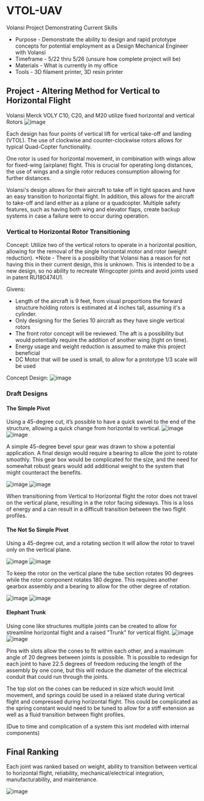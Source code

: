 # VTOL-UAV
Volansi Project Demonstrating Current Skills
* Purpose - Demonstrate the ability to design and rapid prototype concepts for potential employment as a Design Mechanical Engineer with Volansi
* Timeframe - 5/22 thru 5/26 (unsure how complete project will be)
* Materials - What is currently in my office
* Tools - 3D filament printer, 3D resin printer 

## Project - Altering Method for Vertical to Horizontal Flight
Volansi Merck VOLY C10, C20, and M20 utilize fixed horizontal and vertical Rotors
![image](https://user-images.githubusercontent.com/73624921/119247533-28656700-bb3f-11eb-8cd7-1ffc272eb71e.png)

Each design has four points of vertical lift for vertical take-off and landing (VTOL). The use of clockwise and counter-clockwise rotors allows for typical Quad-Copter functionality.

One rotor is used for horizontal movement, in combination with wings allow for fixed-wing (airplane) flight. This is crucial for operating long distances, the use of wings and a single rotor reduces consumption allowing for further distances.

Volansi's design allows for their aircraft to take off in tight spaces and have an easy transition to horizontal flight. In addition, this allows for the aircraft to take-off and land either as a plane or a quadcopter. Multiple safety features, such as having both wing and elevator flaps, create backup systems in case a failure were to occur during operation.

### Vertical to Horizontal Rotor Transitioning
Concept: Utilize two of the vertical rotors to operate in a horizontal position, allowing for the removal of the single horizontal motor and rotor (weight reduction).
*Note - There is a possibility that Volansi has a reason for not having this in their current design, this is unknown. This is intended to be a new design, so no ability to recreate Wingcopter joints and avoid joints used in patent RU180474U1.

Givens:
* Length of the aircraft is 9 feet, from visual proportions the forward structure holding rotors is estimated at 4 inches tall, assuming it's a cylinder. 
* Only designing for the Series 10 aircraft as they have single vertical rotors
* The front rotor concept will be reviewed. The aft is a possibility but would potentially require the addition of another wing (tight on time). 
* Energy usage and weight reduction is assumed to make this project beneficial
* DC Motor that will be used is small, to allow for a prototype 1/3 scale will be used

Concept Design:
![image](https://user-images.githubusercontent.com/73624921/119249481-b21c3100-bb4d-11eb-9d15-9e66aa1be0e7.png)

### Draft Designs
#### The Simple Pivot
Using a 45-degree cut, it’s possible to have a quick swivel to the end of the structure, allowing a quick change from horizontal to vertical. 
![image](https://user-images.githubusercontent.com/73624921/119599586-264b1480-bd9a-11eb-90e1-319ee3fb38c2.png)
![image](https://user-images.githubusercontent.com/73624921/119599612-3a8f1180-bd9a-11eb-9e9b-6ead9b9b725d.png)

A simple 45-degree bevel spur gear was drawn to show a potential application. A final design would require a bearing to allow the joint to rotate smoothly. This gear box would be complicated for the size, and the need for somewhat robust gears would add additional weight to the system that might counteract the benefits. 

![image](https://user-images.githubusercontent.com/73624921/119443439-7b295500-bcde-11eb-8dce-61ad08ced811.png)
![image](https://user-images.githubusercontent.com/73624921/119603819-c9079100-bda2-11eb-93ed-e57cd2b4f112.png)

When transitioning from Vertical to Horizontal flight the rotor does not travel on the vertical plane, resulting in a the rotor facing sideways. This is a loss of energy and a can result in a difficult transition between the two flight profiles.



#### The Not So Simple Pivot
Using a 45-degree cut, and a rotating section it will allow the rotor to travel only on the vertical plane.

![image](https://user-images.githubusercontent.com/73624921/119436889-e4569b80-bcd1-11eb-819d-98846d92e0da.png)
![image](https://user-images.githubusercontent.com/73624921/119436942-f89a9880-bcd1-11eb-8799-28710e5401ef.png)

To keep the rotor on the vertical plane the tube section rotates 90 degrees while the rotor component rotates 180 degree. This requires another gearbox assembly and a bearing to allow for the other degree of rotation.

![image](https://user-images.githubusercontent.com/73624921/119603907-fa805c80-bda2-11eb-811a-b64055653c04.png)
![image](https://user-images.githubusercontent.com/73624921/119604730-6d3e0780-bda4-11eb-8ac7-962f6ae6db9f.png)




#### Elephant Trunk
Using cone like structures multiple joints can be created to allow for streamline horizontal flight and a raised "Trunk" for vertical flight. 
![image](https://user-images.githubusercontent.com/73624921/119436765-af4a4900-bcd1-11eb-8c0a-9c6f884de53c.png)
![image](https://user-images.githubusercontent.com/73624921/119436814-c5580980-bcd1-11eb-9900-28f8881d84fb.png)

Pins with slots allow the cones to fit within each other, and a maximum angle of 20 degrees between joints is possible. Tt is possible to redesign for each joint to have 22.5 degrees of freedom reducing the length of the assembly by one cone, but this will reduce the diameter of the electrical conduit that could run through the joints. 

The top slot on the cones can be reduced in size which would limit movement, and springs could be used in a relaxed state during vertical flight and compressed during horizontal flight. This could be complicated as the spring constant would need to be tuned to allow for a stiff extension as well as a fluid transition between flight profiles. 

(Due to time and complication of a system this isnt modeled with internal components)

## Final Ranking
Each joint was ranked based on weight, ability to transition between vertical to horizontal flight, reliability, mechanical/electrical integration, manufacturability, and maintenance. 

![image](https://user-images.githubusercontent.com/73624921/119607466-42a27d80-bda9-11eb-969d-85aa15ad84a1.png)




